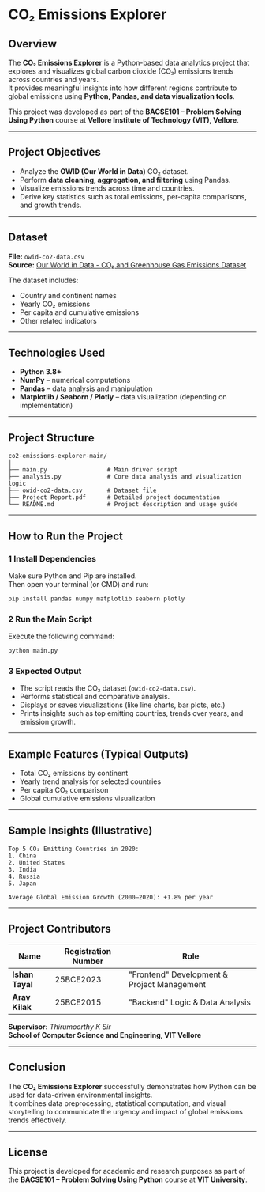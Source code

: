 # CO₂ Emissions Explorer

##  Overview
The **CO₂ Emissions Explorer** is a Python-based data analytics project that explores and visualizes global carbon dioxide (CO₂) emissions trends across countries and years.  
It provides meaningful insights into how different regions contribute to global emissions using **Python, Pandas, and data visualization tools**.

This project was developed as part of the **BACSE101 – Problem Solving Using Python** course at **Vellore Institute of Technology (VIT), Vellore**.

---

##  Project Objectives
- Analyze the **OWID (Our World in Data)** CO₂ dataset.  
- Perform **data cleaning, aggregation, and filtering** using Pandas.  
- Visualize emissions trends across time and countries.  
- Derive key statistics such as total emissions, per-capita comparisons, and growth trends.

---

##  Dataset
**File:** `owid-co2-data.csv`  
**Source:** [Our World in Data - CO₂ and Greenhouse Gas Emissions Dataset](https://ourworldindata.org/co2-and-greenhouse-gas-emissions)

The dataset includes:
- Country and continent names  
- Yearly CO₂ emissions  
- Per capita and cumulative emissions  
- Other related indicators

---

##  Technologies Used
- **Python 3.8+**
- **NumPy** – numerical computations  
- **Pandas** – data analysis and manipulation  
- **Matplotlib / Seaborn / Plotly** – data visualization (depending on implementation)

---

##  Project Structure

```
co2-emissions-explorer-main/
│
├── main.py                 # Main driver script
├── analysis.py             # Core data analysis and visualization logic
├── owid-co2-data.csv       # Dataset file
├── Project Report.pdf      # Detailed project documentation
└── README.md               # Project description and usage guide
```

---

##  How to Run the Project

### 1️ Install Dependencies
Make sure Python and Pip are installed.  
Then open your terminal (or CMD) and run:
```bash
pip install pandas numpy matplotlib seaborn plotly
```

### 2️ Run the Main Script
Execute the following command:
```bash
python main.py
```

### 3️ Expected Output
- The script reads the CO₂ dataset (`owid-co2-data.csv`).  
- Performs statistical and comparative analysis.  
- Displays or saves visualizations (like line charts, bar plots, etc.)  
- Prints insights such as top emitting countries, trends over years, and emission growth.

---

##  Example Features (Typical Outputs)
-  Total CO₂ emissions by continent  
-  Yearly trend analysis for selected countries  
-  Per capita CO₂ comparison  
-  Global cumulative emissions visualization  

---

##  Sample Insights (Illustrative)
```
Top 5 CO₂ Emitting Countries in 2020:
1. China
2. United States
3. India
4. Russia
5. Japan

Average Global Emission Growth (2000–2020): +1.8% per year
```

---

##  Project Contributors
| Name | Registration Number | Role |
|------|---------------------|------|
| **Ishan Tayal** | 25BCE2023 | "Frontend" Development & Project Management |
| **Arav Kilak** | 25BCE2015 | "Backend" Logic & Data Analysis |

**Supervisor:** *Thirumoorthy K Sir*  
**School of Computer Science and Engineering, VIT Vellore**

---

##  Conclusion
The **CO₂ Emissions Explorer** successfully demonstrates how Python can be used for data-driven environmental insights.  
It combines data preprocessing, statistical computation, and visual storytelling to communicate the urgency and impact of global emissions trends effectively.

---

##  License
This project is developed for academic and research purposes as part of the **BACSE101 – Problem Solving Using Python** course at **VIT University**.

